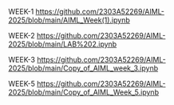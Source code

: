  WEEK-1
https://github.com/2303A52269/AIML-2025/blob/main/AIML_Week(1).ipynb

WEEK-2
https://github.com/2303A52269/AIML-2025/blob/main/LAB%202.ipynb

WEEK-3
https://github.com/2303A52269/AIML-2025/blob/main/Copy_of_AIML_week_3.ipynb

WEEK-5
https://github.com/2303A52269/AIML-2025/blob/main/Copy_of_AIML_Week_5.ipynb
